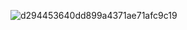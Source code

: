 ![d294453640dd899a4371ae71afc9c19](https://user-images.githubusercontent.com/63910162/118494618-ef02b500-b754-11eb-9568-c322b9a18252.jpg)


